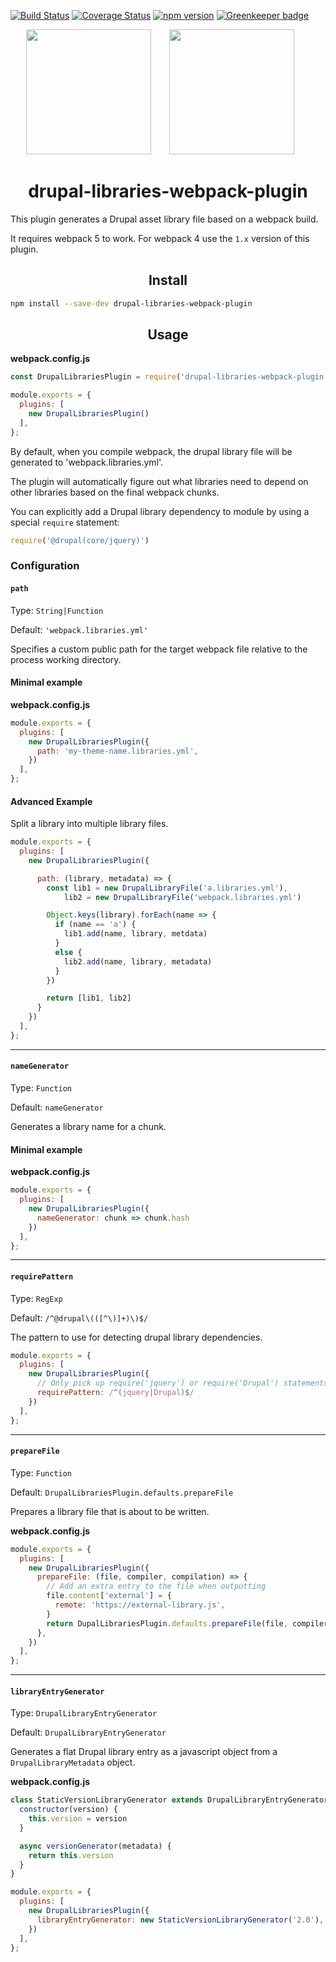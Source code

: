 [![Build Status](https://travis-ci.org/christophersmith262/drupal-libraries-webpack-plugin.svg?branch=master)](https://travis-ci.org/christophersmith262/drupal-libraries-webpack-plugin)
[![Coverage Status](https://coveralls.io/repos/github/christophersmith262/drupal-libraries-webpack-plugin/badge.svg?branch=master)](https://coveralls.io/github/christophersmith262/drupal-libraries-webpack-plugin?branch=master)
[![npm version](https://img.shields.io/npm/v/drupal-libraries-webpack-plugin.svg?style=flat)](https://www.npmjs.com/package/drupal-libraries-webpack-plugin) [![Greenkeeper badge](https://badges.greenkeeper.io/christophersmith262/drupal-libraries-webpack-plugin.svg)](https://greenkeeper.io/)

<div align="center">
  <!-- replace with accurate logo e.g from https://worldvectorlogo.com/ -->
  <img height="200" src="https://www.drupal.org/files/druplicon-small.png">
  <a href="https://webpack.js.org/">
    <img width="200" height="200" vspace="" hspace="25" src="https://cdn.rawgit.com/webpack/media/e7485eb2/logo/icon-square-big.svg">
  </a>
  <h1>drupal-libraries-webpack-plugin</h1>
</div>

This plugin generates a Drupal asset library file based on a webpack build.

It requires webpack 5 to work. For webpack 4 use the `1.x` version of this plugin.

<h2 align="center">Install</h2>

```bash
npm install --save-dev drupal-libraries-webpack-plugin
```

<h2 align="center">Usage</h2>

**webpack.config.js**

```js
const DrupalLibrariesPlugin = require('drupal-libraries-webpack-plugin');

module.exports = {
  plugins: [
  	new DrupalLibrariesPlugin()
  ],
};
```

By default, when you compile webpack, the drupal library file will be generated to 'webpack.libraries.yml'.

The plugin will automatically figure out what libraries need to depend on other libraries based on the final webpack chunks.

You can explicitly add a Drupal library dependency to module by using a special `require` statement:

```js
require('@drupal(core/jquery)')
```

### Configuration

#### `path`

Type: `String|Function`

Default: `'webpack.libraries.yml'`

Specifies a custom public path for the target webpack file relative to the process working directory.

#### Minimal example

**webpack.config.js**

```js
module.exports = {
  plugins: [
  	new DrupalLibrariesPlugin({
  	  path: 'my-theme-name.libraries.yml',
  	})
  ],
};
```

#### Advanced Example

Split a library into multiple library files.

```js
module.exports = {
  plugins: [
  	new DrupalLibrariesPlugin({

  	  path: (library, metadata) => {
  	    const lib1 = new DrupalLibraryFile('a.libraries.yml'),
  	    	lib2 = new DrupalLibraryFile('webpack.libraries.yml')

  	    Object.keys(library).forEach(name => {
  	      if (name == 'a') {
  	        lib1.add(name, library, metdata)
  	      }
  	      else {
  	        lib2.add(name, library, metadata)
  	      }
  	    })

  	    return [lib1, lib2]
  	  }
  	})
  ],
};
```

------------------------------------------------------------------------

#### `nameGenerator`

Type: `Function`

Default: `nameGenerator`

Generates a library name for a chunk.

#### Minimal example

**webpack.config.js**

```js
module.exports = {
  plugins: [
  	new DrupalLibrariesPlugin({
  	  nameGenerator: chunk => chunk.hash
  	})
  ],
};
```

------------------------------------------------------------------------

#### `requirePattern`

Type: `RegExp`

Default: `/^@drupal\(([^\)]+)\)$/`

The pattern to use for detecting drupal library dependencies.

```js
module.exports = {
  plugins: [
  	new DrupalLibrariesPlugin({
  	  // Only pick up require('jquery') or require('Drupal') statements.
  	  requirePattern: /^(jquery|Drupal)$/
  	})
  ],
};
```

------------------------------------------------------------------------

#### `prepareFile`

Type: `Function`

Default: `DrupalLibrariesPlugin.defaults.prepareFile`

Prepares a library file that is about to be written.

**webpack.config.js**

```js
module.exports = {
  plugins: [
  	new DrupalLibrariesPlugin({
  	  prepareFile: (file, compiler, compilation) => {
  	    // Add an extra entry to the file when outputting
  	    file.content['external'] = {
  	      remote: 'https://external-library.js',
  	    }
  	    return DupalLibrariesPlugin.defaults.prepareFile(file, compiler, compilation)
  	  },
  	})
  ],
};
```

------------------------------------------------------------------------

#### `libraryEntryGenerator`

Type: `DrupalLibraryEntryGenerator`

Default: `DrupalLibraryEntryGenerator`

Generates a flat Drupal library entry as a javascript object from a `DrupalLibraryMetadata` object.

**webpack.config.js**

```js
class StaticVersionLibraryGenerator extends DrupalLibraryEntryGenerator {
  constructor(version) {
    this.version = version
  }

  async versionGenerator(metadata) {
    return this.version
  }
}

module.exports = {
  plugins: [
  	new DrupalLibrariesPlugin({
  	  libraryEntryGenerator: new StaticVersionLibraryGenerator('2.0'),
  	})
  ],
};
```
